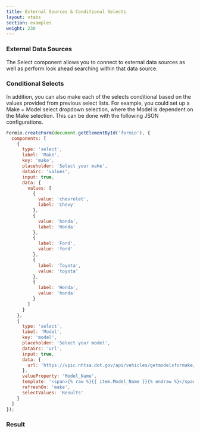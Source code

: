 ```yaml
---
title: External Sources & Conditional Selects
layout: vtabs
section: examples
weight: 230
---
```

### External Data Sources
The Select component allows you to connect to external data sources as well as perform look ahead searching within that data source.

### Conditional Selects
In addition, you can also make each of the selects conditional based on the values provided from previous select lists. For example, you could set up a Make + Model select dropdown selection, where the Model is dependent on the Make selection. This can be done with the following JSON configurations.

```js
Formio.createForm(document.getElementById('formio'), {
  components: [
    {
      type: 'select',
      label: 'Make',
      key: 'make',
      placeholder: 'Select your make',
      dataSrc: 'values',
      input: true,
      data: {
        values: [
          {
            value: 'chevrolet',
            label: 'Chevy'
          },
          {
            value: 'honda',
            label: 'Honda'
          },
          {
            label: 'Ford',
            value: 'ford'
          },
          {
            label: 'Toyota',
            value: 'toyota'
          },
          {
            label: 'Honda',
            value: 'honda'
          }
        ]
      }
    },
    {
      type: 'select',
      label: 'Model',
      key: 'model',
      placeholder: 'Select your model',
      dataSrc: 'url',
      input: true,
      data: {
        url: 'https://vpic.nhtsa.dot.gov/api/vehicles/getmodelsformake/{% raw %}{{ data.make }}{% endraw %}?format=json'
      },
      valueProperty: 'Model_Name',
      template: '<span>{% raw %}{{ item.Model_Name }}{% endraw %}</span>"',
      refreshOn: 'make',
      selectValues: 'Results'
    }
  ]
});
```

<h3>Result</h3>
<div class='well'>
<div id='formio'></div>
<script type='text/javascript'>
Formio.createForm(document.getElementById('formio'), {
  components: [
    {
      type: 'select',
      label: 'Make',
      key: 'make',
      placeholder: 'Select your make',
      dataSrc: 'values',
      input: true,
      data: {
        values: [
          {
            label: 'Chevy',
            value: 'chevrolet'
          },
          {
            value: 'honda',
            label: 'Honda'
          },
          {
            label: 'Ford',
            value: 'ford'
          },
          {
            label: 'Toyota',
            value: 'toyota'
          }
        ]
      }
    },
    {
      type: 'select',
      label: 'Model',
      key: 'model',
      placeholder: 'Select your model',
      dataSrc: 'url',
      input: true,
      data: {
        url: 'https://vpic.nhtsa.dot.gov/api/vehicles/getmodelsformake/{% raw %}{{ data.make }}{% endraw %}?format=json'
      },
      valueProperty: 'Model_Name',
      template: '<span>{% raw %}{{ item.Model_Name }}{% endraw %}</span>',
      refreshOn: 'make',
      selectValues: 'Results'
    }
  ]
});
</script>
</div>
